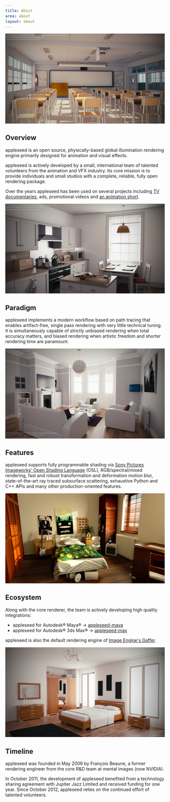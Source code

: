 ```yaml
---
title: About
area: about
layout: about
---
```


![Japanese Classroom by Blend Swap user [NovaZeeke](http://www.blendswap.com/users/view/NovaZeeke)](/img/renders/classroom.jpg)

## Overview

appleseed is an open source, physically-based global illumination rendering engine primarily designed for animation and visual effects.

appleseed is actively developed by a small, international team of talented volunteers from the animation and VFX industry. Its core mission is to provide individuals and small studios with a complete, reliable, fully open rendering package.

Over the years appleseed has been used on several projects including [TV documentaries](https://vimeo.com/81199785), ads, promotional videos and [an animation short](http://www.fetchaveryshortfilm.com/).

![Country Kitchen by Blend Swap user [Jay-Artist](http://www.blendswap.com/user/Jay-Artist)](/img/renders/kitchen.jpg)

## Paradigm

appleseed implements a modern workflow based on path tracing that enables artifact-free, single pass rendering with very little technical tuning. It is simultaneously capable of strictly unbiased rendering when total accuracy matters, and biased rendering when artistic freedom and shorter rendering time are paramount.

![The White Room by Blend Swap user [Jay-Artist](http://www.blendswap.com/user/Jay-Artist)](/img/renders/living-room-2.jpg)

## Features

appleseed supports fully programmable shading via [Sony Pictures Imageworks' Open Shading Language](https://github.com/imageworks/OpenShadingLanguage) (OSL), RGB/spectral/mixed rendering, fast and robust transformation and deformation motion blur, state-of-the-art ray traced subsurface scattering, exhaustive Python and C++ APIs and many other production-oriented features.

![The Bedroom scene from [3dRender.com Lighting Challenge #21](http://forums.cgsociety.org/showthread.php?t=829311)](/img/renders/bedroom.jpg)

## Ecosystem

Along with the core renderer, the team is actively developing high quality integrations:

- appleseed for Autodesk® Maya® &rarr; [appleseed-maya](https://github.com/appleseedhq/appleseed-maya)
- appleseed for Autodesk® 3ds Max® &rarr; [appleseed-max](https://github.com/appleseedhq/appleseed-max)

appleseed is also the default rendering engine of [Image Engine's Gaffer](http://www.gafferhq.org/).

![Bedroom by Blend Swap user [SlykDrako](http://www.blendswap.com/user/SlykDrako)](/img/renders/bedroom-2.jpg)

## Timeline

appleseed was founded in May 2009 by François Beaune, a former rendering engineer from the core R&D team at mental images (now NVIDIA).

In October 2011, the development of appleseed benefited from a technology sharing agreement with Jupiter Jazz Limited and received funding for one year. Since October 2012, appleseed relies on the continued effort of talented volunteers.
